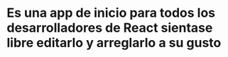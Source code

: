 # Es una app de inicio para todos los desarrolladores de React sientase libre editarlo y arreglarlo a su gusto
